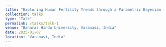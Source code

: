 ```yaml
---
title: "Exploring Human Fertility Trends through a Parametric Bayesian Framework."
collection: talks
type: "Talk"
permalink: /talks/talk-1
venue: "Banaras Hindu University, Varanasi, India"
date: 2025-01-07
location: "Varanasi, India"
---
```



